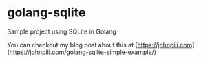 # golang-sqlite
Sample project using SQLite in Golang

You can checkout my blog post about this at [https://johnpili.com](https://johnpili.com/golang-sqlite-simple-example/)

